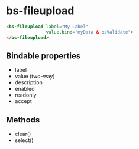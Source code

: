 # bs-fileupload

```html
<bs-fileupload label="My Label"
               value.bind="myData & bsValidate">
</bs-fileupload>
```

## Bindable properties

- label
- value (two-way)
- description
- enabled
- readonly
- accept

## Methods

- clear()
- select()